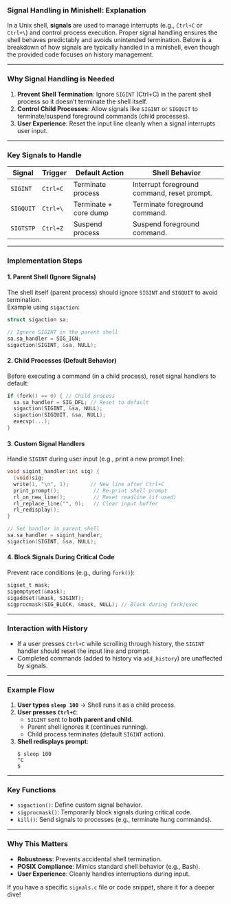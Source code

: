 ### **Signal Handling in Minishell: Explanation**

In a Unix shell, **signals** are used to manage interrupts (e.g., `Ctrl+C` or `Ctrl+\`) and control process execution. Proper signal handling ensures the shell behaves predictably and avoids unintended termination. Below is a breakdown of how signals are typically handled in a minishell, even though the provided code focuses on history management.

---

### **Why Signal Handling is Needed**
1. **Prevent Shell Termination**: Ignore `SIGINT` (Ctrl+C) in the parent shell process so it doesn’t terminate the shell itself.
2. **Control Child Processes**: Allow signals like `SIGINT` or `SIGQUIT` to terminate/suspend foreground commands (child processes).
3. **User Experience**: Reset the input line cleanly when a signal interrupts user input.

---

### **Key Signals to Handle**
| Signal      | Trigger       | Default Action       | Shell Behavior                           |
|-------------|---------------|----------------------|------------------------------------------|
| `SIGINT`    | `Ctrl+C`      | Terminate process    | Interrupt foreground command, reset prompt. |
| `SIGQUIT`   | `Ctrl+\`      | Terminate + core dump| Terminate foreground command.            |
| `SIGTSTP`   | `Ctrl+Z`      | Suspend process      | Suspend foreground command.              |

---

### **Implementation Steps**
#### 1. **Parent Shell (Ignore Signals)**
The shell itself (parent process) should ignore `SIGINT` and `SIGQUIT` to avoid termination.  
Example using `sigaction`:
```c
struct sigaction sa;

// Ignore SIGINT in the parent shell
sa.sa_handler = SIG_IGN;
sigaction(SIGINT, &sa, NULL);
```

#### 2. **Child Processes (Default Behavior)**
Before executing a command (in a child process), reset signal handlers to default:
```c
if (fork() == 0) { // Child process
  sa.sa_handler = SIG_DFL; // Reset to default
  sigaction(SIGINT, &sa, NULL);
  sigaction(SIGQUIT, &sa, NULL);
  execvp(...);
}
```

#### 3. **Custom Signal Handlers**
Handle `SIGINT` during user input (e.g., print a new prompt line):
```c
void sigint_handler(int sig) {
  (void)sig;
  write(1, "\n", 1);       // New line after Ctrl+C
  print_prompt();           // Re-print shell prompt
  rl_on_new_line();         // Reset readline (if used)
  rl_replace_line("", 0);   // Clear input buffer
  rl_redisplay();
}

// Set handler in parent shell
sa.sa_handler = sigint_handler;
sigaction(SIGINT, &sa, NULL);
```

#### 4. **Block Signals During Critical Code**
Prevent race conditions (e.g., during `fork()`):
```c
sigset_t mask;
sigemptyset(&mask);
sigaddset(&mask, SIGINT);
sigprocmask(SIG_BLOCK, &mask, NULL); // Block during fork/exec
```

---

### **Interaction with History**
- If a user presses `Ctrl+C` while scrolling through history, the `SIGINT` handler should reset the input line and prompt.
- Completed commands (added to history via `add_history`) are unaffected by signals.

---

### **Example Flow**
1. **User types `sleep 100`** → Shell runs it as a child process.
2. **User presses `Ctrl+C`**:
   - `SIGINT` sent to **both parent and child**.
   - Parent shell ignores it (continues running).
   - Child process terminates (default `SIGINT` action).
3. **Shell redisplays prompt**:
   ```
   $ sleep 100
   ^C
   $ 
   ```

---

### **Key Functions**
- `sigaction()`: Define custom signal behavior.
- `sigprocmask()`: Temporarily block signals during critical code.
- `kill()`: Send signals to processes (e.g., terminate hung commands).

---

### **Why This Matters**
- **Robustness**: Prevents accidental shell termination.
- **POSIX Compliance**: Mimics standard shell behavior (e.g., Bash).
- **User Experience**: Cleanly handles interruptions during input.

If you have a specific `signals.c` file or code snippet, share it for a deeper dive!